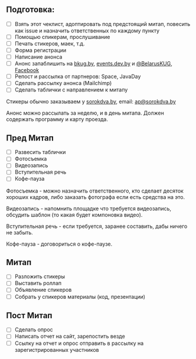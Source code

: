 ## Подготовка:

- [ ] Взять этот чеклист, адоптировать под предстоящий митап, повесить как issue и назначить ответственных по каждому пункту
- [ ] Помощью спикерам, прослушивание
- [ ] Печать стикеров, маек, т.д.
- [ ] Форма регистрации
- [ ] Написание анонса
- [ ] Анонс запаблишить на [bkug.by](https://bkug.by/), [events.dev.by](https://events.dev.by/) и [@BelarusKUG](https://twitter.com/BelarusKUG), [Facebook](https://www.facebook.com/BelarusKUG/)
- [ ] Репост и рассылка от партнеров: Space, JavaDay
- [ ] Сделать рассылку анонса (Mailchimp)
- [ ] Сделать таблички с направлением к митапу

Стикеры обычно заказываем у [sorokdva.by](http://sorokdva.by/), email: ap@sorokdva.by

Анонс можно рассылать за неделю, и в день митапа. Должен содержать программу и карту проезда.

## Пред Митап

- [ ] Развесить таблички
- [ ] Фотосъемка
- [ ] Видеозапись
- [ ] Вступительная речь
- [ ] Кофе-пауза

Фотосъемка - можно назначить ответственного, кто сделает десяток хороших кадров, либо заказать фотографа если есть средства на это.

Видеозапись - напомнить площадке что требуется видеозапись, обсудить шаблон (то какая будет компоновка видео).

Вступительная речь - если требуется, заранее составить, дабы ничего не забыть.

Кофе-пауза - договориться о кофе-паузе.

## Митап

- [ ] Разложить стикеры
- [ ] Выставить роллап
- [ ] Объявление спикеров
- [ ] Собрать у спикеров материалы (код, презентации)

## Пост Митап

- [ ] Сделать опрос
- [ ] Написать отчет на сайт, зарепостить везде
- [ ] Ссылку на отчет и опрос отправить в рассылку на зарегистрированных участников
